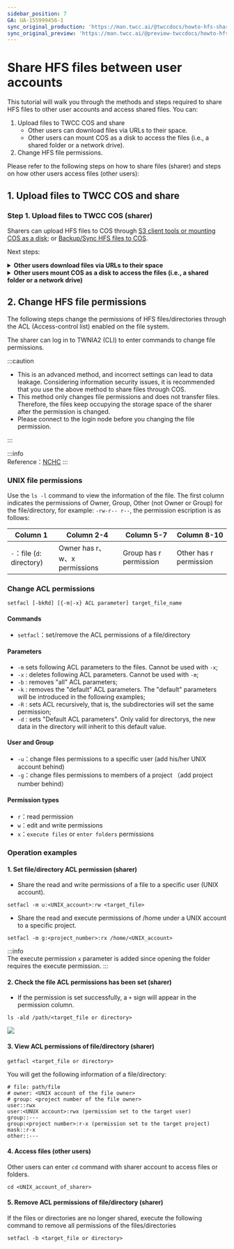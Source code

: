 ```yaml
---
sidebar_position: 7
GA: UA-155999456-1
sync_original_production: 'https://man.twcc.ai/@twccdocs/howto-hfs-share-files-between-user-accounts-en' 
sync_original_preview: 'https://man.twcc.ai/@preview-twccdocs/howto-hfs-share-files-between-user-accounts-en'
---
```


# Share HFS files between user accounts

This tutorial will walk you through the methods and steps required to share HFS files to other user accounts and access shared files. You can:

1. Upload files to TWCC COS and share
    - Other users can download files via URLs to their space.
    - Other users can mount COS as a disk to access the files (i.e., a shared folder or a network drive). 
2. Change HFS file permissions.

Please refer to the following steps on how to share files (sharer) and steps on how other users access files (other users):

 
## 1. Upload files to TWCC COS and share

### Step 1. Upload files to TWCC COS (sharer)

Sharers can upload HFS files to COS through [S3 client tools or mounting COS as a disk](https://man.twcc.ai/@twccdocs/howto-twnia2-access-cos-zh); or [Backup/Sync HFS files to COS](https://man.twcc.ai/@twccdocs/doc-cos-main-zh/https%3A%2F%2Fman.twcc.ai%2F%40twccdocs%2Fcosbackup-zh#s3cmd%EF%BC%9A%E9%81%A9%E7%94%A8-VCS-%E5%80%8B%E9%AB%94-Linux%E3%80%81CCS-%E5%AE%B9%E5%99%A8).



Next steps:

<details class="docspoiler">

<summary><b> Other users download files via URLs to their space</b></summary>

### Step 2. Get file URLs (sharer)

Get the file URL through third-party software and share the URL with other users.
    
(The following uses Cyberduck as an operation example)

> ![](https://i.imgur.com/VuuWRhK.png)


> ![](https://i.imgur.com/Pklqlw4.png)


### Step 3. Download files to your space (other users)

After obtaining the file URL from the sharer, enter the following `wgwt` command to download the file to your space (TWCC TAIWNIA2 (CLI), VCS, CCS, or other local machines)

```
& wget <COS file URL> 
```
    

    
</details>

<div style={{height:8+'px'}}></div>

<details class="docspoiler">

<summary><b> Other users mount COS as a disk to access the files (i.e., a shared folder or a network drive) </b></summary>

### Step 2. Mount COS to TWNIA2 (other users)

For other users, please refer to [<ins>this article</ins>](https://man.twcc.ai/@twccdocs/howto-twnia2-access-cos-zh) to mount the sharer's COS as a network disk or shared folder. 
    
Files can be accessed after being mounted to your TWNIA2 (login node) or VCS instances.
    
</details>


## 2. Change HFS file permissions
    
The following steps change the permissions of HFS files/directories through the ACL (Access-control list) enabled on the file system.

The sharer can log in to TWNIA2 (CLI) to enter commands to change file permissions.

:::caution   
- This is an advanced method, and incorrect settings can lead to data leakage. Considering information security issues, it is recommended that you use the above method to share files through COS.
- This method only changes file permissions and does not transfer files. Therefore, the files keep occupying the storage space of the sharer after the permission is changed.
- Please connect to the login node before you changing the file permission.
     
:::
    
    

:::info  
Reference：[<ins>NCHC</ins>](https://iservice.nchc.org.tw/nchc_service/nchc_service_qa_single.php?qa_code=662)
:::
    
### UNIX file permissions
    
Use the `ls -l` command to view the information of the file. The first column indicates the permissions of Owner, Group, Other (not Owner or Group) for the file/directory, for example: `-rw-r-- r--`, the permission escription is as follows:

| Column 1 | Column 2-4| Column 5-7| Column 8-10|
| -------- | -------- | -------- | -------- |
| `-`：file (`d`: directory)    |Owner has r、w、x permissions   | Group has r permission    |Other has r permission|


### Change ACL permissions
    
```
setfacl [-bkRd] [{-m|-x} ACL parameter] target_file_name
```

#### Commands
    
- `setfacl`：set/remove the ACL permissions of a file/directory

#### Parameters
    
    
- `-m` sets following ACL parameters to the files. Cannot be used with `-x`;
- `-x` : deletes following ACL parameters. Cannot be used with `-m`;
- `-b` : removes "all" ACL parameters;
- `-k` : removes the "default" ACL parameters. The "default" parameters will be introduced in the following examples;
- `-R` : sets ACL recursively, that is, the subdirectories will set the same permission;
- `-d` : sets "Default ACL parameters". Only valid for directorys, the new data in the directory will inherit to this default value.
    
#### User and Group

- `-u`：change files permissions to a specific user (add his/her UNIX account behind)
- `-g`：change files permissions to members of a project （add project number behind）

#### Permission types
    
- `r`：read permission
- `w`：edit and write permissions
- `x`：`execute files` or `enter folders` permissions

    
### Operation examples
#### 1. Set file/directory ACL permission (sharer)
    
- Share the read and write permissions of a file to a specific user (UNIX account).
    
```
setfacl -m u:<UNIX_account>:rw <target_file>
```

- Share the read and execute permissions of /home under a UNIX account to a specific project.

```
setfacl -m g:<project_number>:rx /home/<UNIX_account>
```
:::info   
The execute permission `x` parameter is added since opening the folder requires the execute permission. 
:::

#### 2. Check the file ACL permissions has been set (sharer)
    

    
- If the permission is set successfully, a `+` sign will appear in the permission column.
    
```
ls -ald /path/<target_file or directory> 
```
    
    
![](https://i.imgur.com/59x20QD.png)


#### 3. View ACL permissions of file/directory (sharer)

```
getfacl <target_file or directory>
```

You will get the following information of a file/directory:

```
# file: path/file
# owner: <UNIX account of the file owner>
# group: <project number of the file owner>
user::rwx 
user:<UNUX account>:rwx (permission set to the target user)
group::---
group:<project number>:r-x (permission set to the target project)
mask::r-x
other::--- 
```
    
#### 4. Access files (other users)

Other users can enter `cd` command with sharer account to access files or folders. 
    
```
cd <UNIX_account_of_sharer> 
```


#### 5. Remove ACL permissions of file/directory (sharer)
    
If the files or directories are no longer shared, execute the following command to remove all permissions of the files/directories
    
```
setfacl -b <target_file or directory>
```


